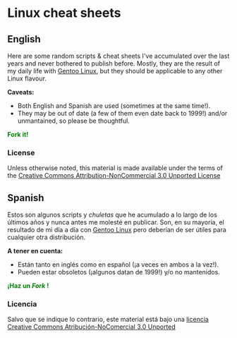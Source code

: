 # Linux cheat sheets

## English

Here are some random scripts & cheat sheets I've accumulated over the last years and never bothered to publish before. Mostly, they are the result of my daily life with [Gentoo  Linux](http://www.gentoo.org), but they should be applicable to any other Linux flavour.

__Caveats:__

- Both English and Spanish are used (sometimes at the same time!).
- They may be out of date (a few of them even date back to 1999!) and/or unmantained, so please be thoughtful.

<span style="color:green"><b>Fork it!</b></span>

### License

Unless otherwise noted, this material is made available under the terms of the [Creative Commons Attribution-NonCommercial 3.0 Unported License](http://creativecommons.org/licenses/by-nc/3.0/)

## Spanish


Estos son algunos scripts y _chuletas_ que he acumulado a lo largo de los últimos años y nunca antes me molesté en publicar. Son, en su mayoría, el resultado de mi día a día con [Gentoo Linux](http://www.gentoo.org) pero deberían de ser útiles para cualquier otra distribución.

__A tener en cuenta:__

- Están tanto en inglés como en español (¡a veces en ambos a la vez!).
- Pueden estar obsoletos (¡algunos datan de 1999!) y/o no mantenidos.

<span style="color:green"><b>¡Haz un _Fork_ !</b></span>

### Licencia

Salvo que se indique lo contrario, este material está bajo una [licencia Creative Commons Atribución-NoComercial 3.0 Unported](http://creativecommons.org/licenses/by-nc/3.0/)
